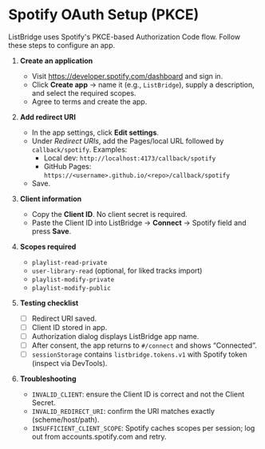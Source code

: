 # Spotify OAuth Setup (PKCE)

ListBridge uses Spotify's PKCE-based Authorization Code flow. Follow these steps to configure an app.

1. **Create an application**
   - Visit <https://developer.spotify.com/dashboard> and sign in.
   - Click **Create app** → name it (e.g., `ListBridge`), supply a description, and select the required scopes.
   - Agree to terms and create the app.

2. **Add redirect URI**
   - In the app settings, click **Edit settings**.
   - Under *Redirect URIs*, add the Pages/local URL followed by `callback/spotify`. Examples:
     - Local dev: `http://localhost:4173/callback/spotify`
     - GitHub Pages: `https://<username>.github.io/<repo>/callback/spotify`
   - Save.

3. **Client information**
   - Copy the **Client ID**. No client secret is required.
   - Paste the Client ID into ListBridge → **Connect** → Spotify field and press **Save**.

4. **Scopes required**
   - `playlist-read-private`
   - `user-library-read` (optional, for liked tracks import)
   - `playlist-modify-private`
   - `playlist-modify-public`

5. **Testing checklist**
   - [ ] Redirect URI saved.
   - [ ] Client ID stored in app.
   - [ ] Authorization dialog displays ListBridge app name.
   - [ ] After consent, the app returns to `#/connect` and shows “Connected”.
   - [ ] `sessionStorage` contains `listbridge.tokens.v1` with Spotify token (inspect via DevTools).

6. **Troubleshooting**
   - `INVALID_CLIENT`: ensure the Client ID is correct and not the Client Secret.
   - `INVALID_REDIRECT_URI`: confirm the URI matches exactly (scheme/host/path).
   - `INSUFFICIENT_CLIENT_SCOPE`: Spotify caches scopes per session; log out from accounts.spotify.com and retry.

